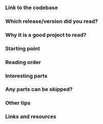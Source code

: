 ### Link to the codebase

### Which release/version did you read?

### Why it is a good project to read?

### Starting point

### Reading order

### Interesting parts

### Any parts can be skipped?

### Other tips

### Links and resources

